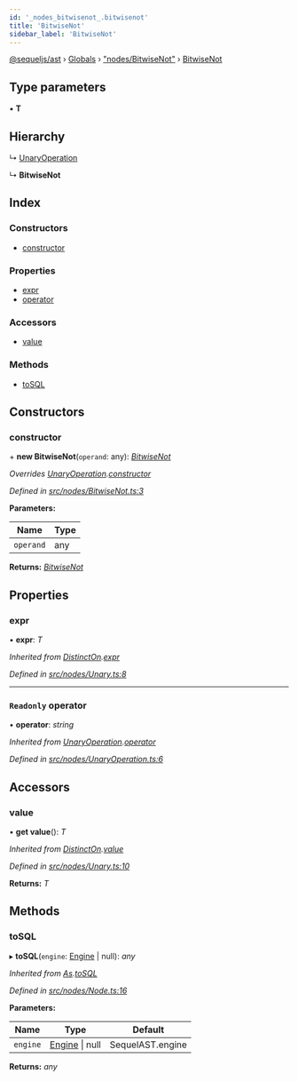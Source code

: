 ```yaml
---
id: '_nodes_bitwisenot_.bitwisenot'
title: 'BitwiseNot'
sidebar_label: 'BitwiseNot'
---
```


[@sequeljs/ast](../index.md) › [Globals](../globals.md) ›
["nodes/BitwiseNot"](../modules/_nodes_bitwisenot_.md) ›
[BitwiseNot](_nodes_bitwisenot_.bitwisenot.md)

## Type parameters

▪ **T**

## Hierarchy

↳ [UnaryOperation](_nodes_unaryoperation_.unaryoperation.md)

↳ **BitwiseNot**

## Index

### Constructors

- [constructor](_nodes_bitwisenot_.bitwisenot.md#constructor)

### Properties

- [expr](_nodes_bitwisenot_.bitwisenot.md#expr)
- [operator](_nodes_bitwisenot_.bitwisenot.md#readonly-operator)

### Accessors

- [value](_nodes_bitwisenot_.bitwisenot.md#value)

### Methods

- [toSQL](_nodes_bitwisenot_.bitwisenot.md#tosql)

## Constructors

### constructor

\+ **new BitwiseNot**(`operand`: any):
_[BitwiseNot](_nodes_bitwisenot_.bitwisenot.md)_

_Overrides
[UnaryOperation](_nodes_unaryoperation_.unaryoperation.md).[constructor](_nodes_unaryoperation_.unaryoperation.md#constructor)_

_Defined in
[src/nodes/BitwiseNot.ts:3](https://github.com/sequeljs/ast/blob/aa0ef0f/src/nodes/BitwiseNot.ts#L3)_

**Parameters:**

| Name      | Type |
| --------- | ---- |
| `operand` | any  |

**Returns:** _[BitwiseNot](_nodes_bitwisenot_.bitwisenot.md)_

## Properties

### expr

• **expr**: _T_

_Inherited from
[DistinctOn](_nodes_distincton_.distincton.md).[expr](_nodes_distincton_.distincton.md#expr)_

_Defined in
[src/nodes/Unary.ts:8](https://github.com/sequeljs/ast/blob/aa0ef0f/src/nodes/Unary.ts#L8)_

---

### `Readonly` operator

• **operator**: _string_

_Inherited from
[UnaryOperation](_nodes_unaryoperation_.unaryoperation.md).[operator](_nodes_unaryoperation_.unaryoperation.md#readonly-operator)_

_Defined in
[src/nodes/UnaryOperation.ts:6](https://github.com/sequeljs/ast/blob/aa0ef0f/src/nodes/UnaryOperation.ts#L6)_

## Accessors

### value

• **get value**(): _T_

_Inherited from
[DistinctOn](_nodes_distincton_.distincton.md).[value](_nodes_distincton_.distincton.md#value)_

_Defined in
[src/nodes/Unary.ts:10](https://github.com/sequeljs/ast/blob/aa0ef0f/src/nodes/Unary.ts#L10)_

**Returns:** _T_

## Methods

### toSQL

▸ **toSQL**(`engine`: [Engine](../interfaces/_interfaces_engine_.engine.md) |
null): _any_

_Inherited from [As](_nodes_as_.as.md).[toSQL](_nodes_as_.as.md#tosql)_

_Defined in
[src/nodes/Node.ts:16](https://github.com/sequeljs/ast/blob/aa0ef0f/src/nodes/Node.ts#L16)_

**Parameters:**

| Name     | Type                                                              | Default          |
| -------- | ----------------------------------------------------------------- | ---------------- |
| `engine` | [Engine](../interfaces/_interfaces_engine_.engine.md) &#124; null | SequelAST.engine |

**Returns:** _any_
